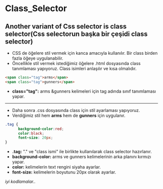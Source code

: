 # Class_Selector
## Another variant of Css selector is class selector(Css selectorun başka bir çeşidi class selector)
- CSS de öğelere stil vermek için kanca amacıyla kullanılır. Bir class birden fazla öğeye uygulanabilir.
- Öncellikle stil vermek istediğimiz öğelere .html dosyasında class tanımlaması yapıyoruz. Class isimleri anlaşılır ve kısa olmalıdır.
```html
<span class="tag">arms</span>
<span class="tag">gunners</span>
```
- __class="tag":__ arms &gunners kelimeleri için tag adında sınıf tanımlaması yapar.
---
- Daha sonra .css dosyasında class için stil ayarlaması yapıyoruz.
- Verdiğimiz stil hem __arms__ hem de __gunners__ için uygulanır.
```css
.tag {
      background-color:red;
      color:black;
      font-size: 20px; 
}
```
- __.tag:__ "." ve "class ismi" ile birlikte kullanılarak class selector hazırlanır.
- __background-color:__ arms ve gunners kelimelerinin arka planını kırmızı yapar.
- __color:__ kelimelerin text rengini siyaha ayarlar.
- __font-size:__ kelimelerin boyutunu 20px olarak ayarlar.

_iyi kodlamalar.._

